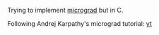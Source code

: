 
Trying to implement [micrograd](https://github.com/karpathy/micrograd) but in C.



Following Andrej Karpathy's micrograd tutorial: [yt](https://youtu.be/VMj-3S1tku0)